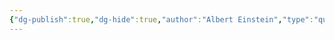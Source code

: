 ```yaml
---
{"dg-publish":true,"dg-hide":true,"author":"Albert Einstein","type":"quote","genre":"motivation","tags":["motivation","life"],"title":"Life is riding a bycycle. To keep your balance, you must keep moving","permalink":"/life-is-riding-a-bycycle-to-keep-your-balance-you-must-keep-moving/","hide":true,"dgPassFrontmatter":true}
---
```


